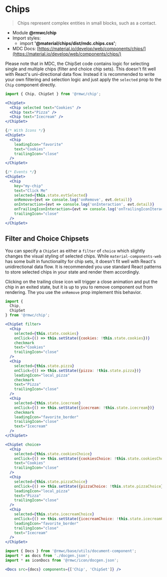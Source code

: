 # Chips

> Chips represent complex entities in small blocks, such as a contact.

- Module **@rmwc/chip**  
- Import styles:
  - import **'@material/chips/dist/mdc.chips.css'**;
- MDC Docs: [https://material.io/develop/web/components/chips/](https://material.io/develop/web/components/chips/)

Please note that in MDC, the ChipSet code contains logic for selecting single and multiple chips (filter and choice chip sets). This doesn't fit well with React's uni-directional data flow. Instead it is recommended to write your own filtering and selection logic and just apply the `selected` prop to the `Chip` component directly.

```jsx render
import { Chip, ChipSet } from '@rmwc/chip';

<ChipSet>
  <Chip selected text="Cookies" />
  <Chip text="Pizza" />
  <Chip text="Icecream" />
</ChipSet>

{/* With Icons */}
<ChipSet>
  <Chip
    leadingIcon="favorite"
    text="Cookies"
    trailingIcon="close"
  />
</ChipSet>

{/* Events */}
<ChipSet>
  <Chip
    key="my-chip"
    text="Click Me"
    selected={this.state.evtSelected}
    onRemove={evt => console.log('onRemove', evt.detail)}
    onInteraction={evt => console.log('onInteraction', evt.detail)}
    onTrailingIconInteraction={evt => console.log('onTrailingIconIteraction', evt.detail)}
    trailingIcon="close"
  />
</ChipSet>
```

## Filter and Choice Chipsets

You can specify a `ChipSet` as either a `filter` of `choice` which slightly changes the visual styling of selected chips. While `material-components-web` has some built in functionality for chip sets, it doesn't fit well with React's unidirectional data flow. It is recommended you use standard React patterns to store selected chips in your state and render them accordingly.

Clicking on the trailing close icon will trigger a close animation and put the chip in an exited state, but it is up to you to remove component out from rendering. The you use the `onRemove` prop implement this behavior.

```jsx render
import {
  Chip,
  ChipSet
} from '@rmwc/chip';

<ChipSet filter>
  <Chip
    selected={this.state.cookies}
    onClick={() => this.setState({cookies: !this.state.cookies})}
    checkmark
    text="Cookies"
    trailingIcon="close"
  />
  <Chip
    selected={this.state.pizza}
    onClick={() => this.setState({pizza: !this.state.pizza})}
    leadingIcon="local_pizza"
    checkmark
    text="Pizza"
    trailingIcon="close"
  />
  <Chip
    selected={this.state.icecream}
    onClick={() => this.setState({icecream: !this.state.icecream})}
    checkmark
    leadingIcon="favorite_border"
    trailingIcon="close"
    text="Icecream"
  />
</ChipSet>

<ChipSet choice>
  <Chip
    selected={this.state.cookiesChoice}
    onClick={() => this.setState({cookiesChoice: !this.state.cookiesChoice})}
    text="Cookies"
    trailingIcon="close"
  />
  <Chip
    selected={this.state.pizzaChoice}
    onClick={() => this.setState({pizzaChoice: !this.state.pizzaChoice})}
    leadingIcon="local_pizza"
    text="Pizza"
    trailingIcon="close"
  />
  <Chip
    selected={this.state.icecreamChoice}
    onClick={() => this.setState({icecreamChoice: !this.state.icecreamChoice})}
    leadingIcon="favorite_border"
    trailingIcon="close"
    text="Icecream"
  />
</ChipSet>
```

```jsx renderOnly
import { Docs } from '@rmwc/base/utils/document-component';
import * as docs from './docgen.json';
import * as iconDocs from '@rmwc/icon/docgen.json';

<Docs src={docs} components={['Chip', 'ChipSet']} />
```
